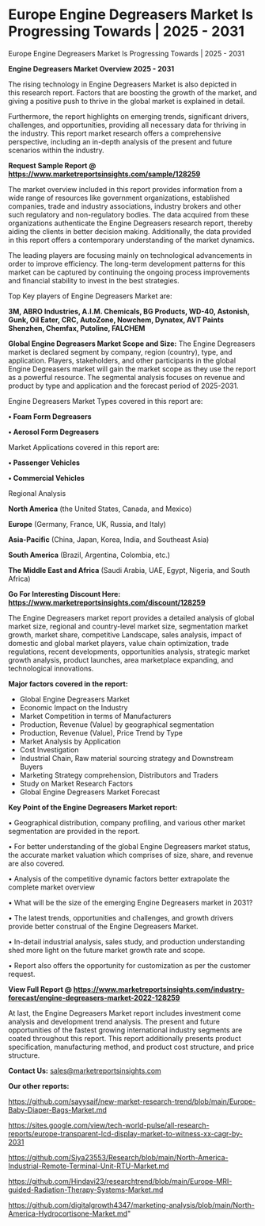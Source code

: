 # Europe Engine Degreasers Market Is Progressing Towards | 2025 - 2031
Europe Engine Degreasers Market Is Progressing Towards | 2025 - 2031

<Strong> Engine Degreasers Market Overview 2025 - 2031</strong>

The rising technology in Engine Degreasers Market is also depicted in this research report. Factors that are boosting the growth of the market, and giving a positive push to thrive in the global market is explained in detail.

Furthermore, the report highlights on emerging trends, significant drivers, challenges, and opportunities, providing all necessary data for thriving in the industry. This report market research offers a comprehensive perspective, including an in-depth analysis of the present and future scenarios within the industry.

<strong>Request Sample Report @ <a href=https://www.marketreportsinsights.com/sample/128259>https://www.marketreportsinsights.com/sample/128259</a></strong>

The market overview included in this report provides information from a wide range of resources like government organizations, established companies, trade and industry associations, industry brokers and other such regulatory and non-regulatory bodies. The data acquired from these organizations authenticate the Engine Degreasers research report, thereby aiding the clients in better decision making. Additionally, the data provided in this report offers a contemporary understanding of the market dynamics.

The leading players are focusing mainly on technological advancements in order to improve efficiency. The long-term development patterns for this market can be captured by continuing the ongoing process improvements and financial stability to invest in the best strategies.

Top Key players of Engine Degreasers Market are:

<strong>3M, ABRO Industries, A.I.M. Chemicals, BG Products, WD-40, Astonish, Gunk, Oil Eater, CRC, AutoZone, Nowchem, Dynatex, AVT Paints Shenzhen, Chemfax, Putoline, FALCHEM</strong>

<strong><b>Global Engine Degreasers Market Scope and Size:</b></strong>
The Engine Degreasers market is declared segment by company, region (country), type, and application. Players, stakeholders, and other participants in the global Engine Degreasers market will gain the market scope as they use the report as a powerful resource. The segmental analysis focuses on revenue and product by type and application and the forecast period of 2025-2031.

Engine Degreasers Market Types covered in this report are:

<strong>• Foam Form Degreasers

• Aerosol Form Degreasers</strong>

Market Applications covered in this report are:

<strong>• Passenger Vehicles

• Commercial Vehicles</strong> 

Regional Analysis

<strong>North America</strong> (the United States, Canada, and Mexico)

<strong>Europe</strong> (Germany, France, UK, Russia, and Italy)

<strong>Asia-Pacific</strong> (China, Japan, Korea, India, and Southeast Asia)

<strong>South America</strong> (Brazil, Argentina, Colombia, etc.)

<strong>The Middle East and Africa</strong> (Saudi Arabia, UAE, Egypt, Nigeria, and South Africa)

<strong>Go For Interesting Discount Here: <a href=https://www.marketreportsinsights.com/discount/128259>https://www.marketreportsinsights.com/discount/128259</a></strong>

The Engine Degreasers market report provides a detailed analysis of global market size, regional and country-level market size, segmentation market growth, market share, competitive Landscape, sales analysis, impact of domestic and global market players, value chain optimization, trade regulations, recent developments, opportunities analysis, strategic market growth analysis, product launches, area marketplace expanding, and technological innovations.

<strong><b>Major factors covered in the report:</b></strong>
<ul>
  <li>Global Engine Degreasers Market </li>
  <li>Economic Impact on the Industry</li>
  <li>Market Competition in terms of Manufacturers</li>
  <li>Production, Revenue (Value) by geographical segmentation</li>
  <li>Production, Revenue (Value), Price Trend by Type</li>
  <li>Market Analysis by Application</li>
  <li>Cost Investigation</li>
  <li>Industrial Chain, Raw material sourcing strategy and Downstream Buyers</li>
  <li>Marketing Strategy comprehension, Distributors and Traders</li>
  <li>Study on Market Research Factors</li>
  <li>Global Engine Degreasers Market Forecast</li>
</ul>

<strong><b>Key Point of the Engine Degreasers Market report:</b></strong>

• Geographical distribution, company profiling, and various other market segmentation are provided in the report.

• For better understanding of the global Engine Degreasers market status, the accurate market valuation which comprises of size, share, and revenue are also covered.

• Analysis of the competitive dynamic factors better extrapolate the complete market overview

• What will be the size of the emerging Engine Degreasers market in 2031?

• The latest trends, opportunities and challenges, and growth drivers provide better construal of the Engine Degreasers Market.

• In-detail industrial analysis, sales study, and production understanding shed more light on the future market growth rate and scope.

• Report also offers the opportunity for customization as per the customer request.

<strong><b>View Full Report @ <a href=https://www.marketreportsinsights.com/industry-forecast/engine-degreasers-market-2022-128259>https://www.marketreportsinsights.com/industry-forecast/engine-degreasers-market-2022-128259</a></b></strong>


At last, the Engine Degreasers Market report includes investment come analysis and development trend analysis. The present and future opportunities of the fastest growing international industry segments are coated throughout this report. This report additionally presents product specification, manufacturing method, and product cost structure, and price structure.

<strong>Contact Us:</strong>
sales@marketreportsinsights.com

<strong>Our other reports:</strong>

<a href=https://github.com/sayysaif/new-market-research-trend/blob/main/Europe-Baby-Diaper-Bags-Market.md>https://github.com/sayysaif/new-market-research-trend/blob/main/Europe-Baby-Diaper-Bags-Market.md</a>

<a href=https://sites.google.com/view/tech-world-pulse/all-research-reports/europe-transparent-lcd-display-market-to-witness-xx-cagr-by-2031>https://sites.google.com/view/tech-world-pulse/all-research-reports/europe-transparent-lcd-display-market-to-witness-xx-cagr-by-2031</a>

<a href=https://github.com/Siya23553/Research/blob/main/North-America-Industrial-Remote-Terminal-Unit-RTU-Market.md>https://github.com/Siya23553/Research/blob/main/North-America-Industrial-Remote-Terminal-Unit-RTU-Market.md</a>

<a href=https://github.com/Hindavi23/researchtrend/blob/main/Europe-MRI-guided-Radiation-Therapy-Systems-Market.md>https://github.com/Hindavi23/researchtrend/blob/main/Europe-MRI-guided-Radiation-Therapy-Systems-Market.md</a>

<a href=https://github.com/digitalgrowth4347/marketing-analysis/blob/main/North-America-Hydrocortisone-Market.md>https://github.com/digitalgrowth4347/marketing-analysis/blob/main/North-America-Hydrocortisone-Market.md</a>"

